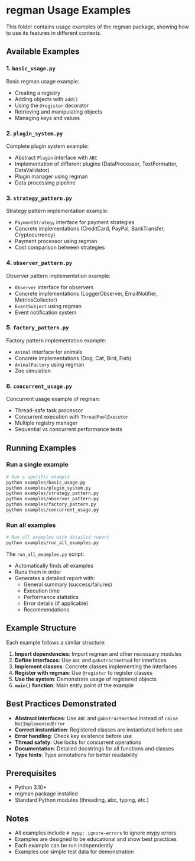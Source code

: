 # regman Usage Examples

This folder contains usage examples of the regman package, showing how to use its features in different contexts.

## Available Examples

### 1. `basic_usage.py`
Basic regman usage example:
- Creating a registry
- Adding objects with `add()`
- Using the `@register` decorator
- Retrieving and manipulating objects
- Managing keys and values

### 2. `plugin_system.py`
Complete plugin system example:
- Abstract `Plugin` interface with `ABC`
- Implementation of different plugins (DataProcessor, TextFormatter, DataValidator)
- Plugin manager using regman
- Data processing pipeline

### 3. `strategy_pattern.py`
Strategy pattern implementation example:
- `PaymentStrategy` interface for payment strategies
- Concrete implementations (CreditCard, PayPal, BankTransfer, Cryptocurrency)
- Payment processor using regman
- Cost comparison between strategies

### 4. `observer_pattern.py`
Observer pattern implementation example:
- `Observer` interface for observers
- Concrete implementations (LoggerObserver, EmailNotifier, MetricsCollector)
- `EventSubject` using regman
- Event notification system

### 5. `factory_pattern.py`
Factory pattern implementation example:
- `Animal` interface for animals
- Concrete implementations (Dog, Cat, Bird, Fish)
- `AnimalFactory` using regman
- Zoo simulation

### 6. `concurrent_usage.py`
Concurrent usage example of regman:
- Thread-safe task processor
- Concurrent execution with `ThreadPoolExecutor`
- Multiple registry manager
- Sequential vs concurrent performance tests

## Running Examples

### Run a single example

```bash
# Run a specific example
python examples/basic_usage.py
python examples/plugin_system.py
python examples/strategy_pattern.py
python examples/observer_pattern.py
python examples/factory_pattern.py
python examples/concurrent_usage.py
```

### Run all examples

```bash
# Run all examples with detailed report
python examples/run_all_examples.py
```

The `run_all_examples.py` script:
- Automatically finds all examples
- Runs them in order
- Generates a detailed report with:
  - General summary (success/failures)
  - Execution time
  - Performance statistics
  - Error details (if applicable)
  - Recommendations

## Example Structure

Each example follows a similar structure:

1. **Import dependencies**: Import regman and other necessary modules
2. **Define interfaces**: Use `ABC` and `@abstractmethod` for interfaces
3. **Implement classes**: Concrete classes implementing the interfaces
4. **Register with regman**: Use `@register` to register classes
5. **Use the system**: Demonstrate usage of registered objects
6. **`main()` function**: Main entry point of the example

## Best Practices Demonstrated

- **Abstract interfaces**: Use `ABC` and `@abstractmethod` instead of `raise NotImplementedError`
- **Correct instantiation**: Registered classes are instantiated before use
- **Error handling**: Check key existence before use
- **Thread safety**: Use locks for concurrent operations
- **Documentation**: Detailed docstrings for all functions and classes
- **Type hints**: Type annotations for better readability

## Prerequisites

- Python 3.10+
- regman package installed
- Standard Python modules (threading, abc, typing, etc.)

## Notes

- All examples include `# mypy: ignore-errors` to ignore mypy errors
- Examples are designed to be educational and show best practices
- Each example can be run independently
- Examples use simple test data for demonstration
